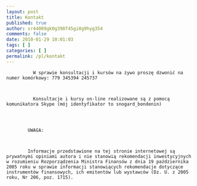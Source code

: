 ```yaml
---
layout: post
title: Kontakt
published: true
author: sr44089gk0g398f45gi0g9hyg354
comments: false
date: 2010-01-29 10:01:03
tags: [ ]
categories: [ ]
permalink: /pl/kontakt
---
```


  
    
      
        
          
            
          
          
          
            
              W sprawie konsultacji i kursów na żywo proszę dzwonić na numer komórkowy: 779 345394 245737
            
            
            
              Konsultacje i kursy on-line realizowane są z pomocą komunikatora Skype (mój identyfikator to snogard_bondenin) 
            
          
          
          
            UWAGA:
          
          
          
            Informacje przedstawione na tej stronie internetowej są prywatnymi opiniami autora i nie stanowią rekomendacji inwestycyjnych w rozumieniu Rozporządzenia Ministra Finansów z dnia 19 października 2005 roku w sprawie informacji stanowiących rekomendacje dotyczące instrumentów finansowych, ich emitentów lub wystawców (Dz. U. z 2005 roku, Nr 206, poz. 1715).
          
          
          
            
          
        
      
      
      
    
    
    
  
  
  


